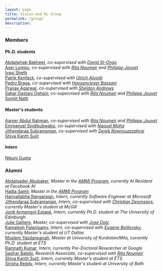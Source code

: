 ```yaml
---
layout: page
title: Vision and RL Group
permalink: /group/
description:
---
```


### Members
#### Ph.D. students
[Abdalwhab Bakheet](https://scholar.google.com/citations?user=3voeyWEAAAAJ&hl=en&oi=ao), _co-supervised with [David St-Onge](https://initrobots.etsmtl.ca/)_
<br />
[Aser Lompo](https://fr.linkedin.com/in/boammani-aser-lompo-6994aa1b6), _co-supervised with [Rita Noumeir](https://www.etsmtl.ca/en/research/professors/rnoumeir/) and [Philippe Jouvet](https://recherche.umontreal.ca/english/our-researchers/professors-directory/researcher/is/in15318/)_
<br />
[Ivaxi Sheth](https://scholar.google.com/citations?user=Isz5M1UAAAAJ&hl=en&oi=ao)
<br />
[Patrik Kenfack](https://patrikken.github.io/), _co-supervised with [Ulrich Aïvodji](https://aivodji.github.io/)_
<br />
[Pedro Braga](https://phbraga.com/), _co-supervised with [Hansenclever Bassani](https://hfbassani.github.io/)_
<br />
[Pranav Agarwal](https://pranaval.github.io/), _co-supervised with [Sheldon Andrews](http://profs.etsmtl.ca/sandrews/)_
<br />
[Sahar Dastani Oghani](https://sahardastani.github.io/), _co-supervised with [Rita Noumeir](https://www.etsmtl.ca/en/research/professors/rnoumeir/) and [Philippe Jouvet](https://recherche.umontreal.ca/english/our-researchers/professors-directory/researcher/is/in15318/)_
<br />
[Somjit Nath](https://somjit77.github.io/)

#### Master's students
[Aamer Abdul Rahman](https://aamer98.github.io/), _co-supervised with [Rita Noumeir](https://www.etsmtl.ca/en/research/professors/rnoumeir/) and [Philippe Jouvet](https://recherche.umontreal.ca/english/our-researchers/professors-directory/researcher/is/in15318/)_
<br />
[Emmanuel Sindikubwabo](#), _co-supervised with [Naouel Moha](https://www.etsmtl.ca/en/research/professors/nmoha/)_
<br />
[Jithendaraa Subramanian](https://jithendaraa.github.io/), _co-supervised with [Derek Nowrouzezahrai](https://www.cim.mcgill.ca/~derek/)_
<br />
[Shiva Kanth Sujit](https://shivakanthsujit.github.io/)

#### Intern
[Nikunj Gupta](https://nikunj-gupta.github.io/)

### Alumni
[Abdalgader Abubaker](https://rw.linkedin.com/in/abdalgader-abubaker), _Master in the [AMMI Program](https://aimsammi.org/), currently AI Resident at Facebook AI_
<br />
[Hadia Samil](https://rw.linkedin.com/in/hadia-samil-bab976197), _Master in the [AMMI Program](https://aimsammi.org/)_
<br />
[Harivallabha Rangarajan](https://harivallabha.github.io/), _Intern, currently Software Engineer at Microsoft_
<br />
[Jithendaraa Subramanian](https://jithendaraa.github.io/), _Intern, co-supervised with [Christian Desrosiers](https://www.etsmtl.ca/professeurs/cdesrosiers/accueil), currently Master's student at McGill_
<br />
[Jordi Armengol-Estapé](https://scholar.google.com/citations?user=CiHoJfcAAAAJ&hl=en&oi=ao), _Intern, currently Ph.D. student at The University of Edinburgh_
<br />
[Julie Galliere](https://fr.linkedin.com/in/julie-galliere-b4442a153), _Master, co-supervised with [Jose Dolz](https://josedolz.github.io/)_
<br />
[Kamalesh Palanisamy](#), _Intern, co-supervised with [Eugene Belilovsky](http://eugenium.github.io/), currently Master's student at UT Dallas_
<br />
[Moslem Yazdanpanah](https://mosymosy.github.io/), _Master at University of Kurdistan/Mila, currently Ph.D. student at ÉTS_
<br />
[Ramnath Kumar](https://ramnathkumar181.github.io/), _Intern, currently Pre-Doctoral Researcher at Google_
<br />
[Saghar Batebi](https://www.linkedin.com/in/saghar-batebi-0172574a/), _Research Associate, co-supervised with [Rita Noumeir](https://www.etsmtl.ca/en/research/professors/rnoumeir/)_
<br />
[Shiva Kanth Sujit](https://shivakanthsujit.github.io/), _Intern, currently Master's student at ÉTS_
<br />
[Sirisha Reddy](https://www.linkedin.com/in/sirishareddy-g), _Intern, currently Master's student at University of Bath_
